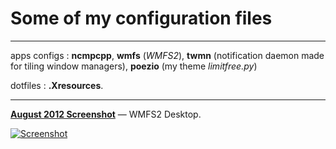 # Some of my configuration files
- - -

apps configs :
**ncmpcpp**, **wmfs** (*WMFS2*), **twmn** (notification daemon made for tiling window managers), **poezio** (my theme *limitfree.py*)

dotfiles :
**.Xresources**.

- - -

[**August 2012 Screenshot**](http://schoewilliam.deviantart.com/art/WMFS2-August-2012-archlinux-320699729) — WMFS2 Desktop.

[![Screenshot](https://github.com/Schoewilliam/configs/blob/master/aout2012preview.png?raw=true)](http://schoewilliam.deviantart.com/art/WMFS2-August-2012-archlinux-320699729)
